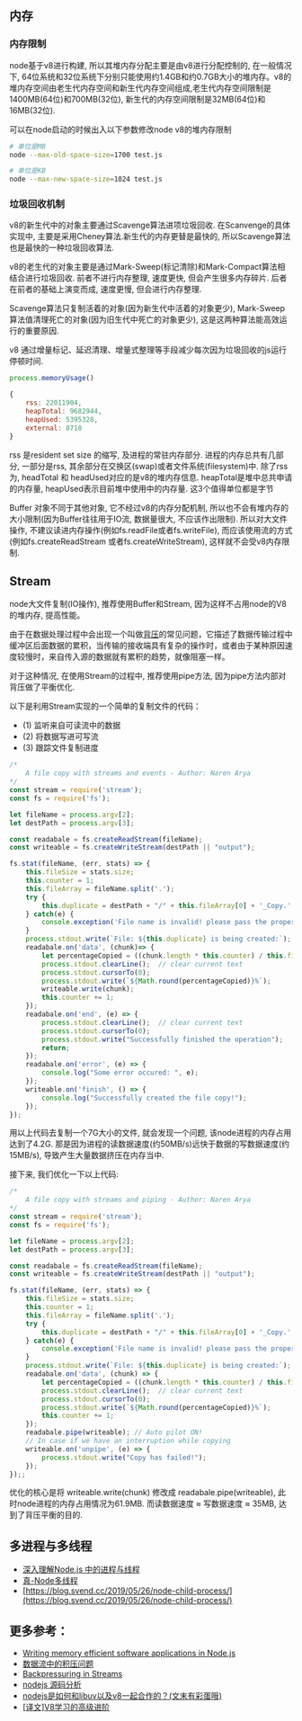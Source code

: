 ## 内存

### 内存限制
node基于v8进行构建, 所以其堆内存分配主要是由v8进行分配控制的, 在一般情况下, 64位系统和32位系统下分别只能使用约1.4GB和约0.7GB大小的堆内存。v8的堆内存空间由老生代内存空间和新生代内存空间组成,老生代内存空间限制是1400MB(64位)和700MB(32位), 新生代的内存空间限制是32MB(64位)和16MB(32位).

可以在node启动的时候出入以下参数修改node v8的堆内存限制
```bash
# 单位是MB
node --max-old-space-size=1700 test.js

# 单位是KB
node --max-new-space-size=1024 test.js
```

### 垃圾回收机制

v8的新生代中的对象主要通过Scavenge算法进项垃圾回收. 在Scanvenge的具体实现中, 主要是采用Cheney算法.新生代的内存更替是最快的, 所以Scavenge算法也是最快的一种垃圾回收算法.

v8的老生代的对象主要是通过Mark-Sweep(标记清除)和Mark-Compact算法相结合进行垃圾回收. 前者不进行内存整理, 速度更快, 但会产生很多内存碎片. 后者在前者的基础上演变而成, 速度更慢, 但会进行内存整理.

Scavenge算法只复制活着的对象(因为新生代中活着的对象更少), Mark-Sweep算法值清理死亡的对象(因为旧生代中死亡的对象更少), 这是这两种算法能高效运行的重要原因.

v8 通过增量标记、延迟清理、增量式整理等手段减少每次因为垃圾回收的js运行停顿时间.

```js
process.memoryUsage()

{
    rss: 22011904,
    heapTotal: 9682944,
    heapUsed: 5395328,
    external: 8718
}
```

rss 是resident set size 的缩写, 及进程的常驻内存部分. 进程的内存总共有几部分, 一部分是rss, 其余部分在交换区(swap)或者文件系统(filesystem)中. 除了rss为, headTotal 和 headUsed对应的是v8的堆内存信息. heapTotal是堆中总共申请的内存量, heapUsed表示目前堆中使用中的内存量. 这3个值得单位都是字节


Buffer 对象不同于其他对象, 它不经过v8的内存分配机制, 所以也不会有堆内存的大小限制(因为Buffer往往用于IO流, 数据量很大, 不应该作出限制). 所以对大文件操作, 不建议读进内存操作(例如fs.readFile或者fs.writeFile), 而应该使用流的方式(例如fs.createReadStream 或者fs.createWriteStream), 这样就不会受v8内存限制.

## Stream

node大文件复制(IO操作), 推荐使用Buffer和Stream, 因为这样不占用node的V8的堆内存, 提高性能。

由于在数据处理过程中会出现一个叫做[背压](https://en.wikipedia.org/wiki/Back_pressure#Backpressure_in_information_technology)的常见问题，它描述了数据传输过程中缓冲区后面数据的累积，当传输的接收端具有复杂的操作时，或者由于某种原因速度较慢时，来自传入源的数据就有累积的趋势，就像阻塞一样。

对于这种情况, 在使用Stream的过程中, 推荐使用pipe方法, 因为pipe方法内部对背压做了平衡优化.

以下是利用Stream实现的一个简单的复制文件的代码：

* (1) 监听来自可读流中的数据
* (2) 将数据写进可写流
* (3) 跟踪文件复制进度

```js
/*
    A file copy with streams and events - Author: Naren Arya
*/
const stream = require('stream');
const fs = require('fs');

let fileName = process.argv[2];
let destPath = process.argv[3];

const readabale = fs.createReadStream(fileName);
const writeable = fs.createWriteStream(destPath || "output");

fs.stat(fileName, (err, stats) => {
    this.fileSize = stats.size;
    this.counter = 1;
    this.fileArray = fileName.split('.');
    try {
        this.duplicate = destPath + "/" + this.fileArray[0] + '_Copy.' + this.fileArray[1];
    } catch(e) {
        console.exception('File name is invalid! please pass the proper one');
    }
    process.stdout.write(`File: ${this.duplicate} is being created:`);
    readabale.on('data', (chunk)=> {
        let percentageCopied = ((chunk.length * this.counter) / this.fileSize) * 100;
        process.stdout.clearLine();  // clear current text
        process.stdout.cursorTo(0);
        process.stdout.write(`${Math.round(percentageCopied)}%`);
        writeable.write(chunk);
        this.counter += 1;
    });
    readabale.on('end', (e) => {
        process.stdout.clearLine();  // clear current text
        process.stdout.cursorTo(0);
        process.stdout.write("Successfully finished the operation");
        return;
    });
    readabale.on('error', (e) => {
        console.log("Some error occured: ", e);
    });
    writeable.on('finish', () => {
        console.log("Successfully created the file copy!");
    });
});
```

用以上代码去复制一个7G大小的文件, 就会发现一个问题, 该node进程的内存占用达到了4.2G. 那是因为进程的读数据速度(约50MB/s)远快于数据的写数据速度(约15MB/s), 导致产生大量数据挤压在内存当中.

接下来, 我们优化一下以上代码:

```js
/*
    A file copy with streams and piping - Author: Naren Arya
*/
const stream = require('stream');
const fs = require('fs');

let fileName = process.argv[2];
let destPath = process.argv[3];

const readabale = fs.createReadStream(fileName);
const writeable = fs.createWriteStream(destPath || "output");

fs.stat(fileName, (err, stats) => {
    this.fileSize = stats.size;
    this.counter = 1;
    this.fileArray = fileName.split('.');
    try {
        this.duplicate = destPath + "/" + this.fileArray[0] + '_Copy.' + this.fileArray[1];
    } catch(e) {
        console.exception('File name is invalid! please pass the proper one');
    }
    process.stdout.write(`File: ${this.duplicate} is being created:`);
    readabale.on('data', (chunk) => {
        let percentageCopied = ((chunk.length * this.counter) / this.fileSize) * 100;
        process.stdout.clearLine();  // clear current text
        process.stdout.cursorTo(0);
        process.stdout.write(`${Math.round(percentageCopied)}%`);
        this.counter += 1;
    });
    readabale.pipe(writeable); // Auto pilot ON!
    // In case if we have an interruption while copying
    writeable.on('unpipe', (e) => {
        process.stdout.write("Copy has failed!");
    });
});;
```

优化的核心是将 writeable.write(chunk) 修改成 readabale.pipe(writeable), 此时node进程的内存占用情况为61.9MB. 而读数据速度 ≈ 写数据速度 ≈ 35MB, 达到了背压平衡的目的. 

## 多进程与多线程

- [深入理解Node.js 中的进程与线程](https://juejin.im/post/5d43017be51d4561f40adcf9)
- [真-Node多线程](https://juejin.im/post/5c63b5676fb9a049ac79a798)
- [https://blog.svend.cc/2019/05/26/node-child-process/](https://blog.svend.cc/2019/05/26/node-child-process/)


## 更多参考：

- [Writing memory efficient software applications in Node.js](https://medium.com/dev-bits/writing-memory-efficient-software-applications-in-node-js-5575f646b67f)
- [数据流中的积压问题](https://nodejs.org/zh-cn/docs/guides/backpressuring-in-streams/)
- [Backpressuring in Streams](https://nodejs.org/en/docs/guides/backpressuring-in-streams/)
- [nodejs 源码分析](https://github.com/fzxa/NodeJS-Nucleus-Plus-Internals)
- [nodejs是如何和libuv以及v8一起合作的？(文末有彩蛋哦)](https://blog.5udou.cn/#/blog/detail/nodejsShi-Ru-He-He-libuvYi-Ji-v8Yi-Qi-He-Zuo-De-Wen-Mo-You-Cai-Dan-Ou-84)
- [[译文]V8学习的高级进阶](https://blog.5udou.cn/#/blog/detail/Yi-Wen-V8Xue-Xi-De-Gao-Ji-Jin-Jie-92)